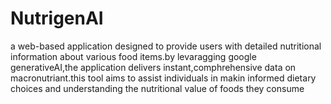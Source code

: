 # NutrigenAI
a web-based application designed to provide users with detailed nutritional information about various food items.by levaragging google generativeAI,the application delivers instant,comphrehensive data on macronutriant.this tool aims to assist individuals in makin informed dietary choices and understanding the nutritional value of foods they consume
